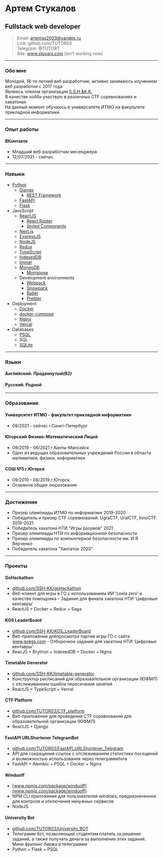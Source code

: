 # Артем Стукалов
## Fullstack web developer

> Email: artemss2003@yandex.ru  
> Link: github.com/TUTOR03  
> Telegram: @TUTORT  
> Site: www.stuvars.com (isn't working now)

---

### Обо мне

Молодой, 18-ти летний веб разработчик, активно занимаюсь изучением веб разработки с 2017 года  
Являюсь членом организации [S.S.H.&K.K.](https://github.com/SSH-KK)  
В качестве хобби участвую в различных CTF соревнованиях и хакатонах  
На данный момент обучаюсь в университете ИТМО на факультете прикладной информатики

---

### Опыт работы

#### ВКонтакте
* Младший веб-разработчик месенджера
* 12/07/2021 - сейчас

---

### Навыки

* [Python](https://www.python.org)
    * [Django](https://www.djangoproject.com)
        * [REST Framework](https://www.django-rest-framework.org)
    * [FastAPI](https://fastapi.tiangolo.com)
    * [Flask](https://flask.palletsprojects.com)
* JavsScript
    * [ReactJS](https://reactjs.org)
        * [React Router](https://reactrouter.com)
        * [Styled Components](https://styled-components.com)
    * [Next.js](https://nextjs.org)
    * [ExpressJS](https://expressjs.com)
    * [NodeJS](https://nodejs.org)
    * [Redux](https://redux.js.org)
    * [TypeScript](https://www.typescriptlang.org)
    * [IndexedDB](https://github.com/jakearchibald/idb)
    * [Immer](https://immerjs.github.io/immer)
    * [MongoDB](https://www.mongodb.com)
        * [Mongoose](https://mongoosejs.com)
    * Development environments
        * [Webpack](https://webpack.js.org)
        * [Snowpack](https://www.snowpack.dev)
        * [Babel](https://babeljs.io)
        * [Prettier](https://prettier.io)
* Deployment
    * [Docker](https://www.docker.com)
    * [docker-compose](https://docs.docker.com/compose)
    * [Nginx](https://nginx.org)
    * [Vercel](https://vercel.com)
* Databases
    * [PSQL](https://postgrespro.ru)
    * SQL
    * [SQLite](https://www.sqlite.org)


---

### Языки

#### Английский: *Продвинутый(B2)*
#### Русский: *Родной*

---

### Образование

#### Университет ИТМО - факультет прикладной информатики
* 09/2021 - сейчас г.Санкт-Петербург

#### Югорский Физико-Математический Лицей
* 09/2019 - 06/2021 г.Ханты-Мансийск
* Одно из ведущих образовательных учреждений России в области математики, физики, информатики

#### СОШ №5 г.Югорск
* 09/2010 - 06/2019 г.Югорск
* Основное общее оюразование

---

### Достижения

* Призер олимпиады ИТМО по информатике 2019-2020
* Победитель и призер CTF соревнований: UgraCTF, UralCTF, InnoCTF 2019-2021
* Победитель хакатона НТИ "Игры разумов" 2021
* Призер олимпиады НТИ по информационной безопасности
* Призер олимпиады по компьютерной безопасности им. И.Я Верченко
* Победитель хакатона "Хантатон 2020"

---

### Проекты

#### GoHackathon
* [github.com/SSH-KK/goHackathon](github.com/SSH-KK/goHackathon)
* Веб-клиент для игры в ГО с использованием ИИ 'Leela zero' в качестве помощника - Задание для финала хакатона НТИ 'Цифровые кентавры'
* ReactJS + Docker + Redux + Saga
#### KGS LeaderBoard
* [github.com/SSH-KK/KGS_LeaderBoard](github.com/SSH-KK/KGS_LeaderBoard)
* Веб-приложение дляпросмотра партий игры ГО с сайта www.gokgs.com - Отборочное задание для хакатона НТИ 'Цифровые кентавры'
* ReacJS + Brython + IndexedDB + Docker + Nginx

#### Timetable Generator
* [github.com/SSH-KK/timetable-generator](github.com/SSH-KK/timetable-generator)
* Конструктор расписаний для образовательной организации (ЮФМЛ) c отслеживанием ошибок пересечения занятий
* ReactJS + TypeScript + Vercel

#### CTF Platform
* [github.com/TUTOR03/CTF_platform](github.com/TUTOR03/CTF_platform)
* Веб-приложение для проведения CTF соревнований для образовательной организации (ЮФМЛ)
* ReactJS + Django

#### FastAPI URLShortener TelegramBot
* [github.com/TUTOR03/FastAPI_URLShortener_Telegram](github.com/TUTOR03/FastAPI_URLShortener_Telegram)
* API для сокращения ссылок с отслеживанием статистики посещений и возможностью использования через телеграммбота
* FastAPI + Alembic + PSQL + Docker + Nginx

#### Winduoff
* [www.npmjs.com/package/winduoff](www.npmjs.com/package/winduoff)
* NPM CLI приложение для пользователей windows, предназначенное для контроля и отключения ненужных сервисов
* NodeJS

#### University Bot
* [github.com/TUTOR03/University_BOT](github.com/TUTOR03/University_BOT)
* Телеграмм бот, позволяющий студентам платить за решение заданий, а также получать деньги за выполнение этих заданий. Мини фриланс биржа в телеграмме
* Python + Flask + PSQL
